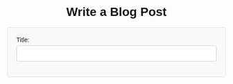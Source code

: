 <!DOCTYPE html>
<html lang="en">
<head>
    <meta charset="UTF-8">
    <meta name="viewport" content="width=device-width, initial-scale=1.0">
    <title>Blog Post</title>
    <style>
        body {
            font-family: Arial,sans-serif;
            margin: 20px;
            padding: 0;
        }
        .container {
            max-width: 800px;
            margin: 0 auto;
        }
        h1 {
            text-align: center;
        }
        form {
            border: 1px solid #ddd;
            padding: 20px;
            background-color: #f9f9f9;
            border-radius: 5px;
        }
        .form-group {
            margin-bottom: 15px;
        }
        .form-group label {
            display: block;
            margin-bottom: 5px;
        }
        .form-group input[type="text"],
        .form-group textarea {
            width: 100%;
            padding: 10px;
            border: 1px solid #ccc;
            border-radius: 4px;
        }
        .form-group input[type="file"] {
            margin-top: 5px;
        }
        .form-group button {
            padding: 10px 15px;
            background-color: #007bff;
            color: #fff;
            border: none;
            border-radius: 4px;
            cursor: pointer;
        }
        .form-group button:hover {
            background-color: #0056b3;
        }
    </style>
</head>
<body>
    <div class="container">
        <h1>Write a Blog Post</h1>
        <form action="/submit-blog" method="post" enctype="multipart/form-data">
            <div class="form-group">
                <label for="title">Title:</label>
                <input type="text" id="title" name="title" required>
            </div>
            <div class="form-group">
